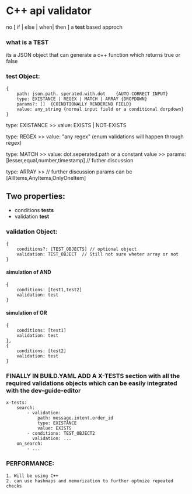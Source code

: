 # C++ api validator

no [ if | else | when| then ] a **test** based approch

### what is a **TEST**

its a JSON object that can generate a c++ function which returns true or false

### test Object:

    {
        path: json.path. sperated.with.dot    {AUTO-CORRECT INPUT}
        type: EXISTANCE | REGEX | MATCH | ARRAY {DROPDOWN}
        params?: []  {COINDTIONALLY RENDEREND FIELD}
        value: any_string {normal input field or a conditional dorpdown}
    }

type: EXISTANCE >> value: EXISTS | NOT-EXISTS

type: REGEX >> value: "any regex" (enum validations will happen through regex)

type: MATCH >> value: dot.seperated.path or a constant value >> params: [lesser,equal,number,timestamp] // futher discussion

type: ARRAY >> // further discussion params can be [AllItems,AnyItems,OnlyOneItem]

## Two properties:

- conditions **tests**
- validation **test**

### validation Object:

    {
        conditions?: [TEST_OBJECTS] // optional object
        validation: TEST_OBJECT  // Still not sure wheter array or not
    }

#### simulation of AND

    {
        conditions: [test1,test2]
        validation: test
    }

#### simulation of OR

    {
        conditions: [test1]
        validation: test
    },
    {
        conditions: [test2]
        validation: test
    }

### FINALLY IN BUILD.YAML ADD A X-TESTS section with all the required validations objects which can be easily integrated with the dev-guide-editor

```
x-tests:
    search:
        - validation:
            path: message.intent.order_id
            type: EXISTANCE
            value: EXISTS
        - conditions: TEST_OBJECT2
          validation: ...
    on_search:
        - ...
```

### PERFORMANCE:
    1. Will be using C++
    2. can use hashmaps and memorization to further optmize repeated checks
